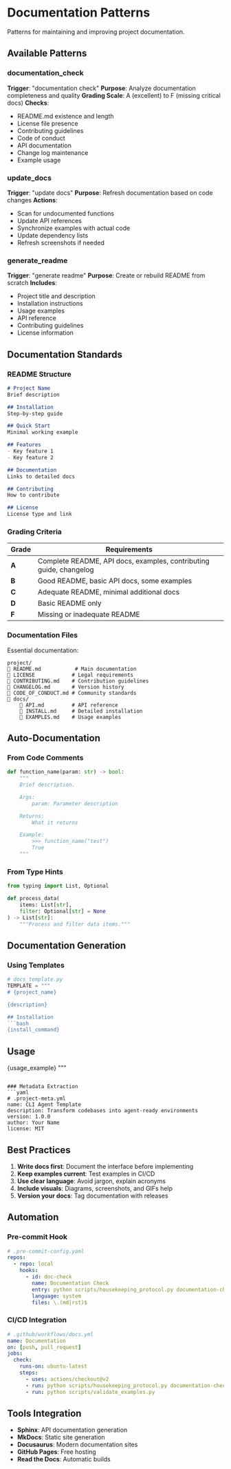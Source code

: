 # Documentation Patterns

Patterns for maintaining and improving project documentation.

## Available Patterns

### documentation_check
**Trigger**: "documentation check"
**Purpose**: Analyze documentation completeness and quality
**Grading Scale**: A (excellent) to F (missing critical docs)
**Checks**:
- README.md existence and length
- License file presence
- Contributing guidelines
- Code of conduct
- API documentation
- Change log maintenance
- Example usage

### update_docs
**Trigger**: "update docs"
**Purpose**: Refresh documentation based on code changes
**Actions**:
- Scan for undocumented functions
- Update API references
- Synchronize examples with actual code
- Update dependency lists
- Refresh screenshots if needed

### generate_readme
**Trigger**: "generate readme"
**Purpose**: Create or rebuild README from scratch
**Includes**:
- Project title and description
- Installation instructions
- Usage examples
- API reference
- Contributing guidelines
- License information

## Documentation Standards

### README Structure
```markdown
# Project Name
Brief description

## Installation
Step-by-step guide

## Quick Start
Minimal working example

## Features
- Key feature 1
- Key feature 2

## Documentation
Links to detailed docs

## Contributing
How to contribute

## License
License type and link
```

### Grading Criteria

| Grade | Requirements |
|-------|-------------|
| **A** | Complete README, API docs, examples, contributing guide, changelog |
| **B** | Good README, basic API docs, some examples |
| **C** | Adequate README, minimal additional docs |
| **D** | Basic README only |
| **F** | Missing or inadequate README |

### Documentation Files

Essential documentation:
```
project/
   README.md           # Main documentation
   LICENSE            # Legal requirements
   CONTRIBUTING.md    # Contribution guidelines
   CHANGELOG.md       # Version history
   CODE_OF_CONDUCT.md # Community standards
   docs/
       API.md         # API reference
       INSTALL.md     # Detailed installation
       EXAMPLES.md    # Usage examples
```

## Auto-Documentation

### From Code Comments
```python
def function_name(param: str) -> bool:
    """
    Brief description.

    Args:
        param: Parameter description

    Returns:
        What it returns

    Example:
        >>> function_name("test")
        True
    """
```

### From Type Hints
```python
from typing import List, Optional

def process_data(
    items: List[str],
    filter: Optional[str] = None
) -> List[str]:
    """Process and filter data items."""
```

## Documentation Generation

### Using Templates
```python
# docs_template.py
TEMPLATE = """
# {project_name}

{description}

## Installation
```bash
{install_command}
```

## Usage
{usage_example}
"""
```

### Metadata Extraction
```yaml
# .project-meta.yml
name: CLI Agent Template
description: Transform codebases into agent-ready environments
version: 1.0.0
author: Your Name
license: MIT
```

## Best Practices

1. **Write docs first**: Document the interface before implementing
2. **Keep examples current**: Test examples in CI/CD
3. **Use clear language**: Avoid jargon, explain acronyms
4. **Include visuals**: Diagrams, screenshots, and GIFs help
5. **Version your docs**: Tag documentation with releases

## Automation

### Pre-commit Hook
```yaml
# .pre-commit-config.yaml
repos:
  - repo: local
    hooks:
      - id: doc-check
        name: Documentation Check
        entry: python scripts/housekeeping_protocol.py documentation-check
        language: system
        files: \.(md|rst)$
```

### CI/CD Integration
```yaml
# .github/workflows/docs.yml
name: Documentation
on: [push, pull_request]
jobs:
  check:
    runs-on: ubuntu-latest
    steps:
      - uses: actions/checkout@v2
      - run: python scripts/housekeeping_protocol.py documentation-check
      - run: python scripts/validate_examples.py
```

## Tools Integration

- **Sphinx**: API documentation generation
- **MkDocs**: Static site generation
- **Docusaurus**: Modern documentation sites
- **GitHub Pages**: Free hosting
- **Read the Docs**: Automatic builds